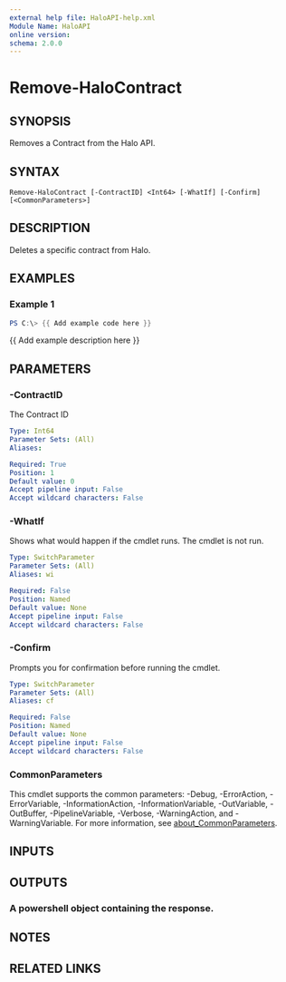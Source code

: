 ```yaml
---
external help file: HaloAPI-help.xml
Module Name: HaloAPI
online version:
schema: 2.0.0
---
```


# Remove-HaloContract

## SYNOPSIS
Removes a Contract from the Halo API.

## SYNTAX

```
Remove-HaloContract [-ContractID] <Int64> [-WhatIf] [-Confirm] [<CommonParameters>]
```

## DESCRIPTION
Deletes a specific contract from Halo.

## EXAMPLES

### Example 1
```powershell
PS C:\> {{ Add example code here }}
```

{{ Add example description here }}

## PARAMETERS

### -ContractID
The Contract ID

```yaml
Type: Int64
Parameter Sets: (All)
Aliases:

Required: True
Position: 1
Default value: 0
Accept pipeline input: False
Accept wildcard characters: False
```

### -WhatIf
Shows what would happen if the cmdlet runs.
The cmdlet is not run.

```yaml
Type: SwitchParameter
Parameter Sets: (All)
Aliases: wi

Required: False
Position: Named
Default value: None
Accept pipeline input: False
Accept wildcard characters: False
```

### -Confirm
Prompts you for confirmation before running the cmdlet.

```yaml
Type: SwitchParameter
Parameter Sets: (All)
Aliases: cf

Required: False
Position: Named
Default value: None
Accept pipeline input: False
Accept wildcard characters: False
```

### CommonParameters
This cmdlet supports the common parameters: -Debug, -ErrorAction, -ErrorVariable, -InformationAction, -InformationVariable, -OutVariable, -OutBuffer, -PipelineVariable, -Verbose, -WarningAction, and -WarningVariable. For more information, see [about_CommonParameters](http://go.microsoft.com/fwlink/?LinkID=113216).

## INPUTS

## OUTPUTS

### A powershell object containing the response.
## NOTES

## RELATED LINKS

